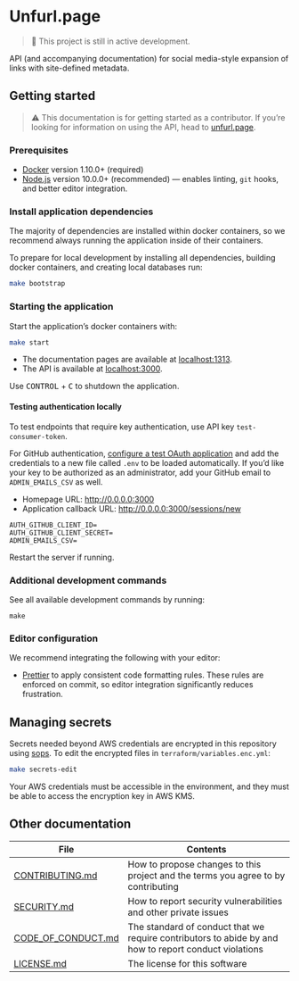 # Unfurl.page

> 🚧 This project is still in active development.

API (and accompanying documentation) for social media-style expansion of links with site-defined metadata.

## Getting started

> ⚠️ This documentation is for getting started as a contributor. If you’re looking for information on using the API, head to [unfurl.page](https://unfurl.page/).

### Prerequisites

- [Docker](https://www.docker.com/products/docker-desktop) version 1.10.0+ (required)
- [Node.js](https://nodejs.org/) version 10.0.0+ (recommended) — enables linting, `git` hooks, and better editor integration.

### Install application dependencies

The majority of dependencies are installed within docker containers, so we recommend always running the application inside of their containers.

To prepare for local development by installing all dependencies, building docker containers, and creating local databases run:

```bash
make bootstrap
```

### Starting the application

Start the application’s docker containers with:

```bash
make start
```

- The documentation pages are available at [localhost:1313](http://localhost:1313).
- The API is available at [localhost:3000](http://localhost:3000).

Use <kbd>CONTROL</kbd> + <kbd>C</kbd> to shutdown the application.

#### Testing authentication locally

To test endpoints that require key authentication, use API key `test-consumer-token`.

For GitHub authentication, [configure a test OAuth application](https://github.com/settings/applications/new) and add the credentials to a new file called `.env` to be loaded automatically. If you’d like your key to be authorized as an administrator, add your GitHub email to `ADMIN_EMAILS_CSV` as well.

- Homepage URL: http://0.0.0.0:3000
- Application callback URL: http://0.0.0.0:3000/sessions/new

```
AUTH_GITHUB_CLIENT_ID=
AUTH_GITHUB_CLIENT_SECRET=
ADMIN_EMAILS_CSV=
```

Restart the server if running.

### Additional development commands

See all available development commands by running:

```
make
```

### Editor configuration

We recommend integrating the following with your editor:

- [Prettier](https://prettier.io/) to apply consistent code formatting rules. These rules are enforced on commit, so editor integration significantly reduces frustration.

## Managing secrets

Secrets needed beyond AWS credentials are encrypted in this repository using [sops](https://github.com/mozilla/sops). To edit the encrypted files in `terraform/variables.enc.yml`:

```bash
make secrets-edit
```

Your AWS credentials must be accessible in the environment, and they must be able to access the encryption key in AWS KMS.

## Other documentation

| File                                     | Contents                                                                                              |
| ---------------------------------------- | ----------------------------------------------------------------------------------------------------- |
| [CONTRIBUTING.md](CONTRIBUTING.md)       | How to propose changes to this project and the terms you agree to by contributing                     |
| [SECURITY.md](SECURITY.md)               | How to report security vulnerabilities and other private issues                                       |
| [CODE_OF_CONDUCT.md](CODE_OF_CONDUCT.md) | The standard of conduct that we require contributors to abide by and how to report conduct violations |
| [LICENSE.md](LICENSE.md)                 | The license for this software                                                                         |
